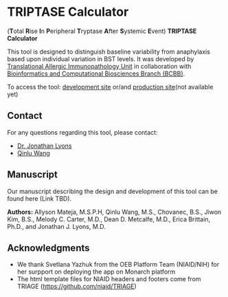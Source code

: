 # TRIPTASE Calculator
(**T**otal **R**ise **I**n **P**eripheral **T**ryptase **A**fter **S**ystemic **E**vent) **TRIPTASE Calculator**

This tool is designed to distinguish baseline variability from anaphylaxis based upon individual variation in BST levels. It was developed by [Translational Allergic Immunopathology Unit](https://www.niaid.nih.gov/research/jonathan-lyons-md) in collaboration with [Bioinformatics and Computational Biosciences Branch (BCBB)](https://www.niaid.nih.gov/research/bioinformatics-computational-biosciences-branch).

To access the tool: [development site](https://triptase-calculator.niaidawsdev.net/) or/and [production site](https://triptase-calculator.niaid.nih.gov/)(not available yet) 

## Contact
For any questions regarding this tool, please contact:
- [Dr. Jonathan Lyons](mailto:jonathan.lyons@nih.gov) 
- [Qinlu Wang](mailto:qinlu.wang@nih.gov)

## Manuscript
Our manuscript describing the design and development of this tool can be found here (Link TBD).

**Authors:** Allyson Mateja, M.S.P.H, Qinlu Wang, M.S., Chovanec, B.S., Jiwon Kim, B.S., Melody C. Carter, M.D., Dean D. Metcalfe, M.D., Erica Brittain, Ph.D., and Jonathan J. Lyons, M.D.

## Acknowledgments

* We thank Svetlana Yazhuk from the OEB Platform Team (NIAID/NIH) for her surpport on deploying the app on Monarch platform 
* The html template files for NIAID headers and footers come from TRIAGE (https://github.com/niaid/TRIAGE)
